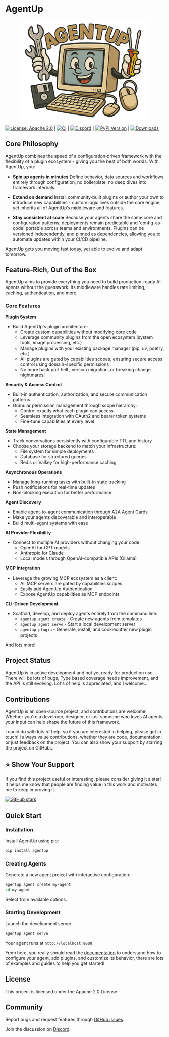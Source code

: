# AgentUp

<p align="center">
  <img src="assets/compie-wide.png" alt="Compie Logo" width="400"/>
</p>

[![License: Apache 2.0](https://img.shields.io/badge/License-Apache2.0-brightgreen.svg?style=flat)](https://opensource.org/licenses/Apache-2.0)
|
[![CI](https://github.com/RedDotRocket/AgentUp/actions/workflows/ci.yml/badge.svg)](https://github.com/RedDotRocket/AgentUp/actions/workflows/ci.yml)
|
[![Discord][badge-discord-img]][badge-discord-url]
|
[![PyPI Version](https://img.shields.io/pypi/v/AgentUp.svg)](https://pypi.org/project/AgentUp/)
|
[![Downloads](https://static.pepy.tech/badge/agentup)](https://pepy.tech/project/agentup)


## Core Philosophy

AgentUp combines the speed of a configuration‑driven framework with the flexibility of a plugin ecosystem - giving you the best of both worlds. With AgentUp, you:

* **Spin up agents in minutes**
  Define behavior, data sources and workflows entirely through configuration, no boilerplate, no deep dives into framework internals.

* **Extend on demand**
  Install community‑built plugins or author your own to introduce new capabilities - custom logic lives outside the core engine, yet inherits all of AgentUp’s middleware and features.

* **Stay consistent at scale**
  Because your agents share the same core and configuration patterns, deployments remain predictable and 'config-as-code' portable across teams and environments. Plugins can be versioned independently, and pinned as dependencies, allowing you to automate updates within your CI/CD pipeline.

AgentUp gets you moving fast today, yet able to evolve and adapt tomorrow.


## Feature-Rich, Out of the Box

AgentUp aims to provide everything you need to build production-ready AI agents
without the guesswork. Its middleware handles rate limiting, caching, authentication, and more.

### Core Features

**Plugin System**
- Build AgentUp's plugin architecture:
  - Create custom capabilities without modifying core code
  - Leverage community plugins from the open ecosystem (system tools, image processing, etc.)
  - Manage plugins with your existing package manager (pip, uv, poetry, etc.)
  - All plugins are gated by capabilities scopes, ensuring secure access control using domain-specific permissions
  - No more back port hell , version migration, or breaking change nightmares!

**Security & Access Control**
- Built-in authentication, authorization, and secure communication patterns
- Granular permission management through scope hierarchy:
  - Control exactly what each plugin can access
  - Seamless integration with OAuth2 and bearer token systems
  - Fine-tune capabilities at every level

**State Management**
- Track conversations persistently with configurable TTL and history
- Choose your storage backend to match your infrastructure:
  - File system for simple deployments
  - Database for structured queries
  - Redis or Valkey for high-performance caching

**Asynchronous Operations**
- Manage long-running tasks with built-in state tracking
- Push notifications for real-time updates
- Non-blocking execution for better performance

**Agent Discovery**
- Enable agent-to-agent communication through A2A Agent Cards
- Make your agents discoverable and interoperable
- Build multi-agent systems with ease

**AI Provider Flexibility**
- Connect to multiple AI providers without changing your code:
  - OpenAI for GPT models
  - Anthropic for Claude
  - Local models through OpenAI-compatible APIs (Ollama)

**MCP Integration**
- Leverage the growing MCP ecosystem as a client:
  - All MCP servers are gated by capabilities scopes
  - Easily add AgentUp Authentication
  - Expose AgentUp capabilities as MCP endpoints

**CLI-Driven Development**
- Scaffold, develop, and deploy agents entirely from the command line:
  - `agentup agent create` - Create new agents from templates
  - `agentup agent serve` - Start a local development server
  - `agentup plugin` - Generate, install, and cookiecutter new plugin projects

And lots more!

## Project Status

AgentUp is in active development and not yet ready for production use. There will be lots of bugs, Type based coverage needs improvement, and the API is still evolving. Lot's of help is appreciated, and I welcome...

## Contributions

AgentUp is an open-source project, and contributions are welcome! Whether you're a developer, designer, or just someone who loves AI agents, your input can help shape the future of this framework.

I could do with lots of help, so if you are interested in helping, please get in touch! I always
value contributions, whether they are code, documentation, or just feedback on the project. You can also
show your support by starring the project on GitHub...

## ⭐ Show Your Support

If you find this project useful or interesting, please consider giving it a star! It helps me know that people are finding value in this work and motivates me to keep improving it.

[![GitHub stars](https://img.shields.io/github/stars/RedDotRocket/AgentUp.svg?style=social&label=Star)](https://github.com/RedDotRocket/AgentUp)

## Quick Start

### Installation

Install AgentUp using pip:
```bash
pip install agentup
```

### Creating Agents

Generate a new agent project with interactive configuration:
```bash
agentup agent create my-agent
cd my-agent
```

Select from available options.

### Starting Development

Launch the development server:
```bash
agentup agent serve
```

Your agent runs at `http://localhost:8000`

From here, you really should read the [documentation](https://agentup.readthedocs.io/en/latest/) to understand how to configure your agent, add plugins, and customize its behavior, there are lots of examples and guides to help you get started!


## License

This project is licensed under the Apache 2.0 License.

## Community

Report bugs and request features through [GitHub issues](https://github.com/RedDotRocket/AgentUp/issues). 

Join the discussion on [Discord](https://discord.gg/pPcjYzGvbS).


[badge-discord-img]: https://img.shields.io/discord/1384081906773131274?label=Discord&logo=discord
[badge-discord-url]: https://discord.gg/pPcjYzGvbS